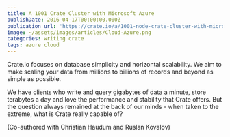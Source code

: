 ```yaml
---
title: A 1001 Crate Cluster with Microsoft Azure
publishDate: 2016-04-17T00:00:00.000Z
publication_url: 'https://crate.io/a/1001-node-crate-cluster-with-microsoft-azure/'
image: ~/assets/images/articles/Cloud-Azure.png
categories: writing crate
tags: azure cloud
---
```


Crate.io focuses on database simplicity and horizontal scalability. We aim to make scaling your data from millions to billions of records and beyond as simple as possible.

We have clients who write and query gigabytes of data a minute, store terabytes a day and love the performance and stability that Crate offers. But the question always remained at the back of our minds - when taken to the extreme, what is Crate really capable of?

(Co-authored with Christian Haudum and Ruslan Kovalov)

